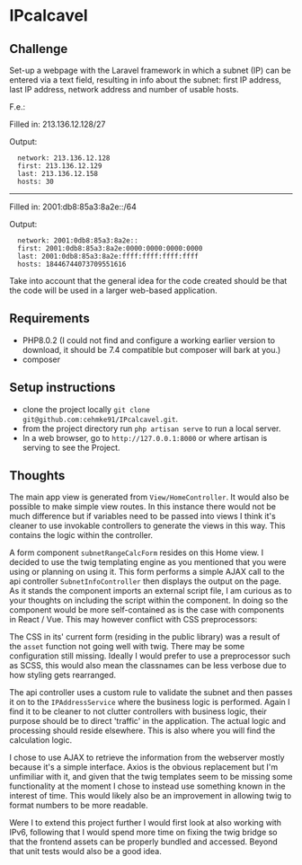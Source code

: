 # IPcalcavel

## Challenge

Set-up a webpage with the Laravel framework in which a subnet (IP) can be entered via a text field,
resulting in info about the subnet: first IP address, last IP address, network address and number of usable hosts.

F.e.:

Filled in: 213.136.12.128/27

Output:

```
  network: 213.136.12.128
  first: 213.136.12.129
  last: 213.136.12.158
  hosts: 30
```

---

Filled in: 2001:db8:85a3:8a2e::/64

Output:

```
  network: 2001:0db8:85a3:8a2e::
  first: 2001:0db8:85a3:8a2e:0000:0000:0000:0000
  last: 2001:0db8:85a3:8a2e:ffff:ffff:ffff:ffff
  hosts: 18446744073709551616
```

Take into account that the general idea for the code created should be that the code will be used in a larger web-based application.

## Requirements
- PHP8.0.2 (I could not find and configure a working earlier version to download, it should be 7.4 compatible but composer will bark at you.)
- composer

## Setup instructions

- clone the project locally `git clone git@github.com:cehmke91/IPcalcavel.git`.
- from the project directory run `php artisan serve` to run a local server.
- In a web browser, go to `http://127.0.0.1:8000` or where artisan is serving to see the Project.

## Thoughts

The main app view is generated from `View/HomeController`. It would also be possible to
make simple view routes. In this instance there would not be much difference but if variables need to be passed into
views I think it's cleaner to use invokable controllers to generate the views in this way. This contains the logic
within the controller.

A form component `subnetRangeCalcForm` resides on this Home view.
I decided to use the twig templating engine as you mentioned that you were using or planning on using it.
This form performs a simple AJAX call to the api controller `SubnetInfoController` then displays
the output on the page.
As it stands the component imports an external script file, I am curious as to your thoughts on including
the script within the component. In doing so the component would be more self-contained as is the case with
components in React / Vue. This may however conflict with CSS preprocessors:

The CSS in its' current form (residing in the public library) was a result of the `asset` function not going well
with twig. There may be some configuration still missing. Ideally I would prefer to use a preprocessor such as SCSS,
this would also mean the classnames can be less verbose due to how styling gets rearranged. 

The api controller uses a custom rule to validate the subnet and then passes it on to the `IPAddressService`
where the business logic is performed. Again I find it to be cleaner to not clutter controllers with business logic,
their purpose should be to direct 'traffic' in the application. The actual logic and processing should reside elsewhere.
This is also where you will find the calculation logic.

I chose to use AJAX to retrieve the information from the webserver mostly because it's a simple interface. Axios is the obvious
replacement but I'm unfimiliar with it, and given that the twig templates seem to be missing some functionality at the moment
I chose to instead use something known in the interest of time. This would likely also be an improvement in allowing twig to
format numbers to be more readable.

Were I to extend this project further I would first look at also working with IPv6, following that I would spend more time
on fixing the twig bridge so that the frontend assets can be properly bundled and accessed. Beyond that unit tests would also
be a good idea.
